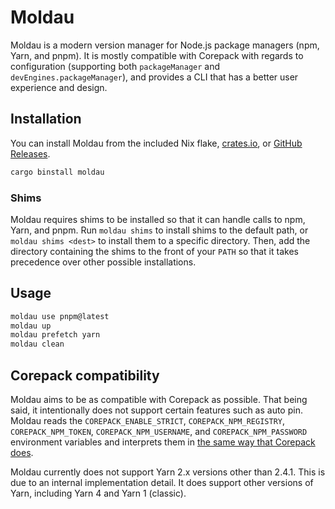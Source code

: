 <!--
SPDX-FileCopyrightText: 2025 Ryan Cao <hello@ryanccn.dev>

SPDX-License-Identifier: GPL-3.0-or-later
-->

# Moldau

Moldau is a modern version manager for Node.js package managers (npm, Yarn, and pnpm). It is mostly compatible with Corepack with regards to configuration (supporting both `packageManager` and `devEngines.packageManager`), and provides a CLI that has a better user experience and design.

## Installation

You can install Moldau from the included Nix flake, [crates.io](https://crates.io/crates/moldau), or [GitHub Releases](https://github.com/ryanccn/moldau/releases).

```bash
cargo binstall moldau
```

### Shims

Moldau requires shims to be installed so that it can handle calls to npm, Yarn, and pnpm. Run `moldau shims` to install shims to the default path, or `moldau shims <dest>` to install them to a specific directory. Then, add the directory containing the shims to the front of your `PATH` so that it takes precedence over other possible installations.

## Usage

```bash
moldau use pnpm@latest
moldau up
moldau prefetch yarn
moldau clean
```

## Corepack compatibility

Moldau aims to be as compatible with Corepack as possible. That being said, it intentionally does not support certain features such as auto pin. Moldau reads the `COREPACK_ENABLE_STRICT`, `COREPACK_NPM_REGISTRY`, `COREPACK_NPM_TOKEN`, `COREPACK_NPM_USERNAME`, and `COREPACK_NPM_PASSWORD` environment variables and interprets them in [the same way that Corepack does](https://github.com/nodejs/corepack#environment-variables).

Moldau currently does not support Yarn 2.x versions other than 2.4.1. This is due to an internal implementation detail. It does support other versions of Yarn, including Yarn 4 and Yarn 1 (classic).

